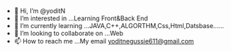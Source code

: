 - 👋 Hi, I’m @yoditN
- 👀 I’m interested in ...Learning Front&Back End
- 🌱 I’m currently learning ...JAVA,C++,ALGORTHM,Css,Html,Datsbase......
- 💞️ I’m looking to collaborate on ...Web
- 📫 How to reach me ...My email yoditnegussie611@gmail.com

<!---
yoditN/yoditN is a ✨ special ✨ repository because its `README.md` (this file) appears on your GitHub profile.
You can click the Preview link to take a look at your changes.
--->
